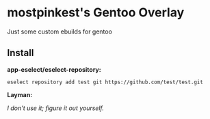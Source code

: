 # mostpinkest's Gentoo Overlay
Just some custom ebuilds for gentoo

## Install
**app-eselect/eselect-repository:**

```eselect repository add test git https://github.com/test/test.git```

**Layman:**

*I don't use it; figure it out yourself.*
